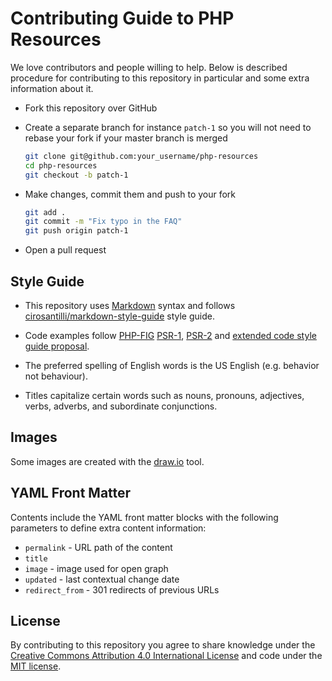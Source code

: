 # Contributing Guide to PHP Resources

We love contributors and people willing to help. Below is described procedure for
contributing to this repository in particular and some extra information about it.

* Fork this repository over GitHub
* Create a separate branch for instance `patch-1` so you will not need to rebase
  your fork if your master branch is merged

  ```bash
  git clone git@github.com:your_username/php-resources
  cd php-resources
  git checkout -b patch-1
  ```
* Make changes, commit them and push to your fork

  ```bash
  git add .
  git commit -m "Fix typo in the FAQ"
  git push origin patch-1
  ```
* Open a pull request

## Style Guide

* This repository uses [Markdown](https://daringfireball.net/projects/markdown/)
  syntax and follows
  [cirosantilli/markdown-style-guide](http://www.cirosantilli.com/markdown-style-guide/)
  style guide.

* Code examples follow [PHP-FIG](http://php-fig.org) [PSR-1](http://www.php-fig.org/psr/psr-2/),
  [PSR-2](http://www.php-fig.org/psr/psr-2/) and
  [extended code style guide proposal](https://github.com/php-fig/fig-standards/blob/master/proposed/extended-coding-style-guide.md).

* The preferred spelling of English words is the US English (e.g. behavior not
  behaviour).

* Titles capitalize certain words such as nouns, pronouns, adjectives, verbs,
  adverbs, and subordinate conjunctions.

## Images

Some images are created with the [draw.io][draw.io] tool.

## YAML Front Matter

Contents include the YAML front matter blocks with the following parameters to
define extra content information:

* `permalink` - URL path of the content
* `title`
* `image` - image used for open graph
* `updated` - last contextual change date
* `redirect_from` - 301 redirects of previous URLs

## License

By contributing to this repository you agree to share knowledge under the
[Creative Commons Attribution 4.0 International License][license] and code under
the [MIT license][license].

[php-group]: https://www.facebook.com/groups/2204685680/
[draw.io]: https://www.draw.io
[build]: https://github.com/wwphp-fb/wwphp-fb.github.io/blob/master/build.php
[melody]: http://melody.sensiolabs.org/
[license]: https://github.com/wwphp-fb/php-resources/blob/master/LICENSE
